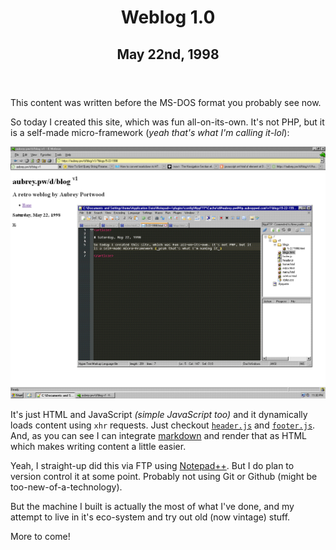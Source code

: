 <header>
<h1>Weblog 1.0</h1>
<h2 data-id="5-22-1998">May 22nd, 1998</h2>
</header>

<p class="lead">This content was written before the MS-DOS format you probably see now.</p>

So today I created this site, which was fun all-on-its-own. It's not PHP, but it is a self-made micro-framework (_yeah that's what I'm calling it-lol_):

![](media/screenshot-of-my-editing-this-post.GIF)

It's just HTML and JavaScript _(simple JavaScript too)_ and it dynamically loads content using `xhr` requests. Just checkout [`header.js`](header.js) and [`footer.js`](footer.js). And, as you can see I can integrate [markdown](https://en.wikipedia.org/wiki/Markdown) and render that as HTML which makes writing content a little easier.

Yeah, I straight-up did this via FTP using [Notepad++](https://notepad-plus-plus.org). But I do plan to version control it at some point. Probably not using Git or Github (might be too-new-of-a-technology).

But the machine I built is actually the most of what I've done, and my attempt to live in it's eco-system and try out old (now vintage) stuff.

More to come!